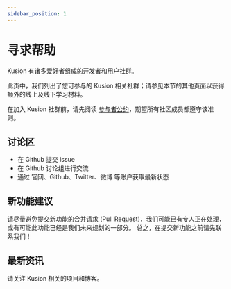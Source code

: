 ```yaml
---
sidebar_position: 1
---
```


# 寻求帮助

Kusion 有诸多爱好者组成的开发者和用户社群。

此页中，我们列出了您可参与的 Kusion 相关社群；请参见本节的其他页面以获得额外的线上及线下学习材料。

在加入 Kusion 社群前，请先阅读 [参与者公约](https://www.contributor-covenant.org/zh-cn/version/2/0/code_of_conduct)，期望所有社区成员都遵守该准则。

## 讨论区

- 在 Github 提交 issue
- 在 Github 讨论组进行交流
- 通过 官网、Github、Twitter、微博 等账户获取最新状态

## 新功能建议

请尽量避免提交新功能的合并请求 (Pull Request)，我们可能已有专人正在处理，或有可能此功能已经是我们未来规划的一部分。 总之，在提交新功能之前请先联系我们！

## 最新资讯

请关注 Kusion 相关的项目和博客。
